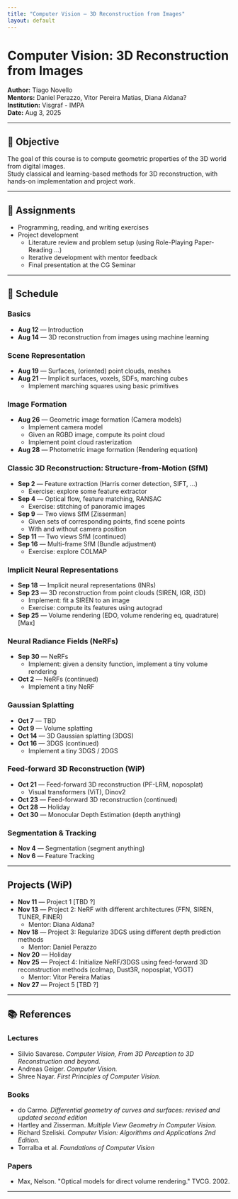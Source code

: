 ```yaml
---
title: "Computer Vision – 3D Reconstruction from Images"
layout: default
---
```


# Computer Vision: 3D Reconstruction from Images

**Author:** Tiago Novello  
**Mentors:** Daniel Perazzo, Vitor Pereira Matias, Diana Aldana?  
**Institution:** Visgraf - IMPA  
**Date:** Aug 3, 2025

---

## 🎯 Objective

The goal of this course is to compute geometric properties of the 3D world from digital images.  
Study classical and learning-based methods for 3D reconstruction, with hands-on implementation and project work.

---

## 📝 Assignments

- Programming, reading, and writing exercises
- Project development
  - Literature review and problem setup (using Role-Playing Paper-Reading …)
  - Iterative development with mentor feedback
  - Final presentation at the CG Seminar

---

## 📅 Schedule

### Basics
- **Aug 12** — Introduction  
- **Aug 14** — 3D reconstruction from images using machine learning  

### Scene Representation
- **Aug 19** — Surfaces, (oriented) point clouds, meshes  
- **Aug 21** — Implicit surfaces, voxels, SDFs, marching cubes  
  - Implement marching squares using basic primitives  

### Image Formation
- **Aug 26** — Geometric image formation (Camera models)  
  - Implement camera model  
  - Given an RGBD image, compute its point cloud  
  - Implement point cloud rasterization  
- **Aug 28** — Photometric image formation (Rendering equation)

### Classic 3D Reconstruction: Structure-from-Motion (SfM)
- **Sep 2** — Feature extraction (Harris corner detection, SIFT, …)  
  - Exercise: explore some feature extractor  
- **Sep 4** — Optical flow, feature matching, RANSAC  
  - Exercise: stitching of panoramic images  
- **Sep 9** — Two views SfM \[Zisserman\]  
  - Given sets of corresponding points, find scene points  
  - With and without camera position  
- **Sep 11** — Two views SfM (continued)  
- **Sep 16** — Multi-frame SfM (Bundle adjustment)  
  - Exercise: explore COLMAP  

### Implicit Neural Representations
- **Sep 18** — Implicit neural representations (INRs)  
- **Sep 23** — 3D reconstruction from point clouds (SIREN, IGR, i3D)  
  - Implement: fit a SIREN to an image  
  - Exercise: compute its features using autograd  
- **Sep 25** — Volume rendering (EDO, volume rendering eq, quadrature) \[Max\]

### Neural Radiance Fields (NeRFs)
- **Sep 30** — NeRFs  
  - Implement: given a density function, implement a tiny volume rendering  
- **Oct 2** — NeRFs (continued)  
  - Implement a tiny NeRF  

### Gaussian Splatting
- **Oct 7** — TBD  
- **Oct 9** — Volume splatting  
- **Oct 14** — 3D Gaussian splatting (3DGS)  
- **Oct 16** — 3DGS (continued)  
  - Implement a tiny 3DGS / 2DGS  

### Feed-forward 3D Reconstruction (WiP)
- **Oct 21** — Feed-forward 3D reconstruction (PF-LRM, noposplat)  
  - Visual transformers (ViT), Dinov2  
- **Oct 23** — Feed-forward 3D reconstruction (continued)  
- **Oct 28** — Holiday  
- **Oct 30** — Monocular Depth Estimation (depth anything)  

### Segmentation & Tracking
- **Nov 4** — Segmentation (segment anything)  
- **Nov 6** — Feature Tracking  

---

## Projects (WiP)

- **Nov 11** — Project 1 [TBD ?]  
- **Nov 13** — Project 2: NeRF with different architectures (FFN, SIREN, TUNER, FINER)  
  - Mentor: Diana Aldana?  
- **Nov 18** — Project 3: Regularize 3DGS using different depth prediction methods  
  - Mentor: Daniel Perazzo  
- **Nov 20** — Holiday  
- **Nov 25** — Project 4: Initialize NeRF/3DGS using feed-forward 3D reconstruction methods (colmap, Dust3R, noposplat, VGGT)  
  - Mentor: Vitor Pereira Matias  
- **Nov 27** — Project 5 [TBD ?]  

---

## 📚 References

### Lectures
- Silvio Savarese. *Computer Vision, From 3D Perception to 3D Reconstruction and beyond.*
- Andreas Geiger. *Computer Vision.*
- Shree Nayar. *First Principles of Computer Vision.*

### Books
- do Carmo. *Differential geometry of curves and surfaces: revised and updated second edition*
- Hartley and Zisserman. *Multiple View Geometry in Computer Vision.*
- Richard Szeliski. *Computer Vision: Algorithms and Applications 2nd Edition.*
- Torralba et al. *Foundations of Computer Vision*

### Papers
- Max, Nelson. "Optical models for direct volume rendering." TVCG. 2002.

---

